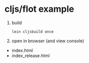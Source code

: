 # cljs/flot example

1. build

    ```
    lein cljsbuild once
    ```

1. open in browser (and view console)

  - index.html
  - index_release.html
